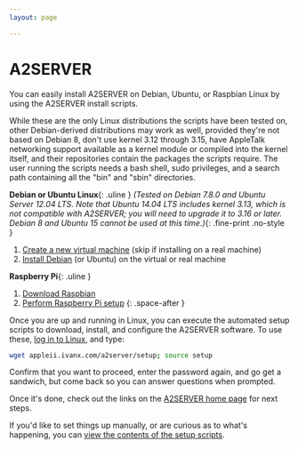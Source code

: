 ```yaml
---
layout: page

---
```


# A2SERVER

You can easily install A2SERVER on Debian, Ubuntu, or Raspbian Linux by using
the A2SERVER install scripts.

While these are the only Linux distributions the scripts have been tested on,
other Debian-derived distributions may work as well, provided they're not
based on Debian 8, don't use kernel 3.12 through 3.15, have AppleTalk
networking support available as a kernel module or compiled into the kernel
itself, and their repositories contain the packages the scripts require. The
user running the scripts needs a bash shell, sudo privileges, and a search
path containing all the "bin" and "sbin" directories.


__Debian or Ubuntu Linux__{: .uline } _(Tested on Debian 7.8.0 and Ubuntu Server 12.04 LTS. Note that Ubuntu 14.04
LTS includes kernel 3.13, which is *not* compatible with A2SERVER; you will
need to upgrade it to 3.16 or later. Debian 8 and Ubuntu 15 *cannot* be used
at this time.)_{: .fine-print .no-style }

1. [Create a new virtual machine][A2SERVER prepvm] (skip if installing on a
   real machine)
2. [Install Debian][A2SERVER installubuntu] (or Ubuntu) on the virtual or
   real machine

__Raspberry Pi__{: .uline }

1. [Download Raspbian][RPi downloads]
2. [Perform Raspberry Pi setup][A2SERVER raspberrypi]
{: .space-after }

Once you are up and running in Linux, you can execute the automated setup
scripts to download, install, and configure the A2SERVER software. To use
these, [log in to Linux][A2SERVER commands], and type:

~~~ bash
wget appleii.ivanx.com/a2server/setup; source setup
~~~

Confirm that you want to proceed, enter the password again, and go get a
sandwich, but come back so you can answer questions when prompted.

Once it's done, check out the links on the [A2SERVER home page][A2SERVER] for
next steps.

If you'd like to set things up manually, or are curious as to what's
happening, you can [view the contents of the setup scripts][A2SERVER scriptdetails].

[A2SERVER prepvm]: a2server_prepvm.htnl
[A2SERVER installubuntu]: a2server_installubuntu.html
[RPi downloads]: http://www.raspberrypi.org/downloads/
[A2SERVER raspberrypi]: a2server_raspberrypi.html
[A2SERVER commands]: a2server_commands.tml
[A2SERVER]: index.html
[A2SERVER scriptdetails]: a2server_scriptdetails.html
